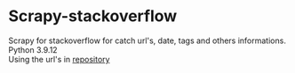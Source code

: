 # Scrapy-stackoverflow

Scrapy for stackoverflow for catch url's, date, tags and others informations. Python 3.9.12<br>
Using the url's in <a href="https://github.com/gabrieleugenio1/stackoverflow-questions-answers-comments">repository</a>
